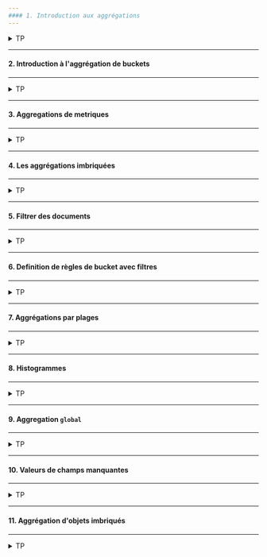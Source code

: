 ```yaml
---
#### 1. Introduction aux aggrégations
---
```

<details>
<summary>TP</summary>

<img src="https://i.ibb.co/FBzYCc5/01-Screenshot-from-2021-03-21-20-15-42.png" width="80%">

##### :arrow_forward: Ajouter l'index `order` et son mapping

```
PUT /order
{
  "mappings": {
    "properties": {
      "purchased_at": {
        "type": "date"
      },
      "lines": {
        "type": "nested",
        "properties": {
          "product_id": {
            "type": "integer"
          },
          "amount": {
            "type": "double"
          },
          "quantity": {
            "type": "short"
          }
        }
      },
      "total_amount": {
        "type": "double"
      },
      "status": {
        "type": "keyword"
      },
      "sales_channel": {
        "type": "keyword"
      },
      "salesman": {
        "type": "object",
        "properties": {
          "id": {
            "type": "integer"
          },
          "name": {
            "type": "text"
          }
        }
      }
    }
  }
}
```

##### :arrow_forward: Indexer des données de test dans l'index `order`

```
curl -H "Content-Type: application/json" -XPOST 'http://localhost:9200/order/_doc/_bulk?pretty' --data-binary "@orders-bulk.json"
```

Vérification du nombre de documents dans l'index (1000) :

[A compléter...](https://www.elastic.co/guide/en/elasticsearch/reference/current/search-count.html)


</details>

---
#### 2. Introduction à l'aggrégation de buckets
---
<details>
<summary>TP</summary>

<img src="https://i.ibb.co/3fQVxst/02-Screenshot-from-2021-03-21-20-18-46.png" width="80%">

##### :arrow_forward: Creation d'un bucket pour chaque valeur de `status`

```
GET /order/_search
{
  "size": 0,
  "aggs": {
    "status_terms": {
      "terms": {
        "field": "status"
      }
    }
  }
}
```

##### :arrow_forward: Inclure le term `20` au lieu de la valeur par défaut `10`

```
GET /order/_search
{
  "size": 0,
  "aggs": {
    "status_terms": {
      "terms": {
        "field": "status",
        "size": 20
      }
    }
  }
}
```

##### :arrow_forward: Aggrégation de documents avec valeurs manquantes (ou `NULL`)

```
GET /order/_search
{
  "size": 0,
  "aggs": {
    "status_terms": {
      "terms": {
        "field": "status",
        "size": 20,
        "missing": "N/A"
      }
    }
  }
}
```

##### :arrow_forward: Changer le nombre minimum de documents pour un bucket à créer

```
GET /order/_search
{
  "size": 0,
  "aggs": {
    "status_terms": {
      "terms": {
        "field": "status",
        "size": 20,
        "missing": "N/A",
        "min_doc_count": 0
      }
    }
  }
}
```

##### :arrow_forward: Trier les buckets

```
GET /order/_search
{
  "size": 0,
  "aggs": {
    "status_terms": {
      "terms": {
        "field": "status",
        "size": 20,
        "missing": "N/A",
        "min_doc_count": 0,
        "order": {
          "_key": "asc"
        }
      }
    }
  }
}
```


</details>

---
#### 3. Aggregations de metriques
---
<details>
<summary>TP</summary>

##### :arrow_forward: Calculer de statistiques avec les aggrégations `sum`, `avg`, `min`, et `max`

```
GET /order/_search
{
  "size": 0,
  "aggs": {
    "total_sales": {
      "sum": {
        "field": "total_amount"
      }
    },
    "avg_sale": {
      "avg": {
        "field": "total_amount"
      }
    },
    "min_sale": {
      "min": {
        "field": "total_amount"
      }
    },
    "max_sale": {
      "max": {
        "field": "total_amount"
      }
    }
  }
}
```

##### :arrow_forward: Retrouver le nombre de valeurs distinctes

```
GET /order/_search
{
  "size": 0,
  "aggs": {
    "total_salesmen": {
      "cardinality": {
        "field": "salesman.id"
      }
    }
  }
}
```

##### :arrow_forward: Retrouver le nombre de valeurs

```
GET /order/_search
{
  "size": 0,
  "aggs": {
    "values_count": {
      "value_count": {
        "field": "total_amount"
      }
    }
  }
}
```

##### :arrow_forward: Utiliser l'aggrégation `stats` pour les calculs communs de statistiques

```
GET /order/_search
{
  "size": 0,
  "aggs": {
    "amount_stats": {
      "stats": {
        "field": "total_amount"
      }
    }
  }
}
```


</details>

---
#### 4. Les aggrégations imbriquées
---
<details>
<summary>TP</summary>

##### :arrow_forward: Ratrouver les statistiques pour chaque `status`

```
GET /order/_search
{
  "size": 0,
  "aggs": {
    "status_terms": {
      "terms": {
        "field": "status"
      },
      "aggs": {
        "status_stats": {
          "stats": {
            "field": "total_amount"
          }
        }
      }
    }
  }
}
```

##### :arrow_forward: Affiner le contexte d'agrégation

```
GET /order/_search
{
  "size": 0,
  "query": {
    "range": {
      "total_amount": {
        "gte": 100
      }
    }
  },
  "aggs": {
    "status_terms": {
      "terms": {
        "field": "status"
      },
      "aggs": {
        "status_stats": {
          "stats": {
            "field": "total_amount"
          }
        }
      }
    }
  }
}
```


</details>

---
#### 5. Filtrer des documents
---
<details>
<summary>TP</summary>

##### :arrow_forward: Filtrer des documents avec un `total_amount` faible

```
GET /order/_search
{
  "size": 0,
  "aggs": {
    "low_value": {
      "filter": {
        "range": {
          "total_amount": {
            "lt": 50
          }
        }
      }
    }
  }
}
```

##### :arrow_forward: Aggrégation de buckets avec les documents restants

```
GET /order/_search
{
  "size": 0,
  "aggs": {
    "low_value": {
      "filter": {
        "range": {
          "total_amount": {
            "lt": 50
          }
        }
      },
      "aggs": {
        "avg_amount": {
          "avg": {
            "field": "total_amount"
          }
        }
      }
    }
  }
}
```


</details>

---
#### 6. Definition de règles de bucket avec filtres
---
<details>
<summary>TP</summary>

##### :arrow_forward: Placer des documents dans des buckets selon critères

```
GET /recipe/_search
{
  "size": 0,
  "aggs": {
    "my_filter": {
      "filters": {
        "filters": {
          "pasta": {
            "match": {
              "title": "pasta"
            }
          },
          "spaghetti": {
            "match": {
              "title": "spaghetti"
            }
          }
        }
      }
    }
  }
}
```

##### :arrow_forward: Calculer la moyenne des ratings par buckets

```
GET /recipe/_search
{
  "size": 0,
  "aggs": {
    "my_filter": {
      "filters": {
        "filters": {
          "pasta": {
            "match": {
              "title": "pasta"
            }
          },
          "spaghetti": {
            "match": {
              "title": "spaghetti"
            }
          }
        }
      },
      "aggs": {
        "avg_rating": {
          "avg": {
            "field": "ratings"
          }
        }
      }
    }
  }
}
```


</details>

---
#### 7. Aggrégations par plages
---
<details>
<summary>TP</summary>

##### :arrow_forward: Aggrégation `range`

```
GET /order/_search
{
  "size": 0,
  "aggs": {
    "amount_distribution": {
      "range": {
        "field": "total_amount",
        "ranges": [
          {
            "to": 50
          },
          {
            "from": 50,
            "to": 100
          },
          {
            "from": 100
          }
        ]
      }
    }
  }
}
```

##### :arrow_forward: Aggrégation `date_range`

```
GET /order/_search
{
  "size": 0,
  "aggs": {
    "purchased_ranges": {
      "date_range": {
        "field": "purchased_at",
        "ranges": [
          {
            "from": "2016-01-01",
            "to": "2016-01-01||+6M"
          },
          {
            "from": "2016-01-01||+6M",
            "to": "2016-01-01||+1y"
          }
        ]
      }
    }
  }
}
```

##### :arrow_forward: Specifier le format de date

```
GET /order/_search
{
  "size": 0,
  "aggs": {
    "purchased_ranges": {
      "date_range": {
        "field": "purchased_at",
        "format": "yyyy-MM-dd",
        "ranges": [
          {
            "from": "2016-01-01",
            "to": "2016-01-01||+6M"
          },
          {
            "from": "2016-01-01||+6M",
            "to": "2016-01-01||+1y"
          }
        ]
      }
    }
  }
}
```

##### :arrow_forward: Activer les clés de buckets

```
GET /order/_search
{
  "size": 0,
  "aggs": {
    "purchased_ranges": {
      "date_range": {
        "field": "purchased_at",
        "format": "yyyy-MM-dd",
        "keyed": true,
        "ranges": [
          {
            "from": "2016-01-01",
            "to": "2016-01-01||+6M"
          },
          {
            "from": "2016-01-01||+6M",
            "to": "2016-01-01||+1y"
          }
        ]
      }
    }
  }
}
```

##### :arrow_forward: Definir les clés de buckets

```
GET /order/_search
{
  "size": 0,
  "aggs": {
    "purchased_ranges": {
      "date_range": {
        "field": "purchased_at",
        "format": "yyyy-MM-dd",
        "keyed": true,
        "ranges": [
          {
            "from": "2016-01-01",
            "to": "2016-01-01||+6M",
            "key": "first_half"
          },
          {
            "from": "2016-01-01||+6M",
            "to": "2016-01-01||+1y",
            "key": "second_half"
          }
        ]
      }
    }
  }
}
```

##### :arrow_forward: Ajouter une sous-aggrégation

```
GET /order/_search
{
  "size": 0,
  "aggs": {
    "purchased_ranges": {
      "date_range": {
        "field": "purchased_at",
        "format": "yyyy-MM-dd",
        "keyed": true,
        "ranges": [
          {
            "from": "2016-01-01",
            "to": "2016-01-01||+6M",
            "key": "first_half"
          },
          {
            "from": "2016-01-01||+6M",
            "to": "2016-01-01||+1y",
            "key": "second_half"
          }
        ]
      },
      "aggs": {
        "bucket_stats": {
          "stats": {
            "field": "total_amount"
          }
        }
      }
    }
  }
}
```


</details>

---
#### 8. Histogrammes
---
<details>
<summary>TP</summary>

##### :arrow_forward: Distribution de `total_amount` avec des intervalles de `25`

```
GET /order/_search
{
  "size": 0,
  "aggs": {
    "amount_distribution": {
      "histogram": {
        "field": "total_amount",
        "interval": 25
      }
    }
  }
}
```

##### :arrow_forward: Requérir un minimum d'un document par bucket

```
GET /order/_search
{
  "size": 0,
  "aggs": {
    "amount_distribution": {
      "histogram": {
        "field": "total_amount",
        "interval": 25,
        "min_doc_count": 1
      }
    }
  }
}
```

##### :arrow_forward: Specifier des limites fixes par bucket

```
GET /order/_search
{
  "size": 0,
  "query": {
    "range": {
      "total_amount": {
        "gte": 100
      }
    }
  },
  "aggs": {
    "amount_distribution": {
      "histogram": {
        "field": "total_amount",
        "interval": 25,
        "min_doc_count": 0,
        "extended_bounds": {
          "min": 0,
          "max": 500
        }
      }
    }
  }
}
```

##### :arrow_forward: Aggregating par mois avec l'aggrégation `date_histogram`

```
GET /order/_search
{
  "size": 0,
  "aggs": {
    "orders_over_time": {
      "date_histogram": {
        "field": "purchased_at",
        "interval": "month"
      }
    }
  }
}
```


</details>

---
#### 9. Aggregation `global`
---
<details>
<summary>TP</summary>

##### :arrow_forward: Sortir du contexte de l'aggrégation

```
GET /order/_search
{
  "query": {
    "range": {
      "total_amount": {
        "gte": 100
      }
    }
  },
  "size": 0,
  "aggs": {
    "all_orders": {
      "global": { },
      "aggs": {
        "stats_amount": {
          "stats": {
            "field": "total_amount"
          }
        }
      }
    }
  }
}
```

##### :arrow_forward: Ajouter aggrégation sans contexte global

```
GET /order/_search
{
  "query": {
    "range": {
      "total_amount": {
        "gte": 100
      }
    }
  },
  "size": 0,
  "aggs": {
    "all_orders": {
      "global": { },
      "aggs": {
        "stats_amount": {
          "stats": {
            "field": "total_amount"
          }
        }
      }
    },
    "stats_expensive": {
      "stats": {
        "field": "total_amount"
      }
    }
  }
}
```


</details>

---
#### 10. Valeurs de champs manquantes
---
<details>
<summary>TP</summary>

##### :arrow_forward: Ajouter un document de test

```
POST /order/_doc/1001
{
  "total_amount": 100
}
```

```
POST /order/_doc/1002
{
  "total_amount": 200,
  "status": null
}
```

##### :arrow_forward: Aggrégations de documents avec champs sans valeurs

```
GET /order/_doc/_search
{
  "size": 0,
  "aggs": {
    "orders_without_status": {
      "missing": {
        "field": "status"
      }
    }
  }
}
```

##### :arrow_forward: Combiner aggrégation `missing` avec d'autres aggrégations

```
GET /order/_doc/_search
{
  "size": 0,
  "aggs": {
    "orders_without_status": {
      "missing": {
        "field": "status"
      },
      "aggs": {
        "missing_sum": {
          "sum": {
            "field": "total_amount"
          }
        }
      }
    }
  }
}
```

##### :arrow_forward: Suppresion des documentsde test

```
DELETE /order/_doc/1001
```

```
DELETE /order/_doc/1002
```


</details>

---
#### 11. Aggrégation d'objets imbriqués
---
<details>
<summary>TP</summary>

```
GET /department/_search
{
  "size": 0,
  "aggs": {
    "employees": {
      "nested": {
        "path": "employees"
      }
    }
  }
}
```

```
GET /department/_search
{
  "size": 0,
  "aggs": {
    "employees": {
      "nested": {
        "path": "employees"
      },
      "aggs": {
        "minimum_age": {
          "min": {
            "field": "employees.age"
          }
        }
      }
    }
  }
}
```

</details>
